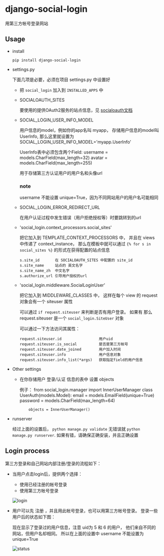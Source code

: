 # django-social-login


用第三方帐号登录网站

## Usage

*   install

    ```
    pip install django-social-login
    ```
    
    
*   settings.py

    下面几项是必要，必须在项目 settings.py 中设置好
    
    *   把 `social_login` 加入到 `INSTALLED_APPS` 中
    
    *   SOCIALOAUTH_SITES
        
        要使用的提供OAuth2服务的站点信息，见 [socialoauth文档][1]
    
    *   SOCIAL_LOGIN_USER_INFO_MODEL
    
        用户信息的model，例如你的app名叫 myapp， 存储用户信息的model叫 UserInfo,
        那么这里就设置为 SOCIAL_LOGIN_USER_INFO_MODEL='myapp.UserInfo'
        
        UserInfo表中必须包含两个Field:
            username = models.CharField(max_length=32)
            avatar = models.CharField(max_length=255)
            
        用于存储第三方认证用户的用户名和头像url
        
        ### note
        username 不能设置 unique=True，因为不同网站用户的用户名可能相同
        
    *   SOCIAL_LOGIN_ERROR_REDIRECT_URL
    
        在用户认证过程中发生错误（用户拒绝授权等）时要跳转到的url
        
        
        
    *   'social_login.context_processors.social_sites'
    
        把它加入到 TEMPLATE_CONTEXT_PROCESSORS 中，
        并且在 views 中传递了 context_instance，
        那么在模板中就可以通过 `{% for s in social_sites %}` 的形式在获得配置的站点信息
        
            s.site_id       在 SOCIALOAUTH_SITES 中配置的 site_id
            s.site_name     站点的 英文名字
            s.site_name_zh  中文名字
            s.authorize_url 引导用户授权的url
        
        
    *   'social_login.middleware.SocialLoginUser'
    
        把它加入到 MIDDLEWARE_CLASSES 中，
        这样在每个 view 的 request 对象会有一个 siteuser 属性
        
        可以通过 `if request.siteuser` 来判断是否有用户登录。
        如果有 那么 request.siteuser 是一个 `social_login.SiteUser` 对象
        
        可以通过一下方法访问其属性：
        
            request.siteuser.id                 用户uid
            request.siteuser.is_social          是否是第三方帐号
            request.siteuser.date_joined        用户加入时间
            request.siteuser.info               用户信息对象
            request.siteuser.info_list(*args)   获取指定field的用户信息
        
        
        
*   Other settings

    *   在你存储用户 登录/认证 信息的表中 设置 objects
        
        例子：
            from social_login.manager import InnerUserManager
            class UserAuth(models.Model):
                email = models.EmailField(unique=True)
                password = models.CharField(max_length=64)
                
                objects = InnerUserManager()
                
                
    
*   runserver

    经过上面的设置后， `python manage.py validate` 无错误就 `python manage.py runserver`.
    如果有错，请确保正确安装，并且正确设置
    
    
## Login process

第三方登录和自己网站内部注册/登录的流程如下：

*   当用户点击login后，提供两个选择：
    
    *   使用已经注册的帐号登录
    *   使用第三方帐号登录
    
    ![login][2]
    
*   用户可以先 注册 ，并且用此帐号登录，也可以用第三方帐号登录。
    登录一些用户后的状态如下图：
    
    现在显示了登录过的用户信息，注意 uid为 5 和 6 的用户，
    他们来自不同的网站，但用户名却相同。
    所以在上面的设置中 username 不能设置为 unique=True
    
    ![status][3]
    

    
    
[1]: https://github.com/yueyoum/social-oauth
[2]: http://i1297.photobucket.com/albums/ag23/yueyoum/2_zpscfb21331.png
[3]: http://i1297.photobucket.com/albums/ag23/yueyoum/3_zps4c5735ae.png
